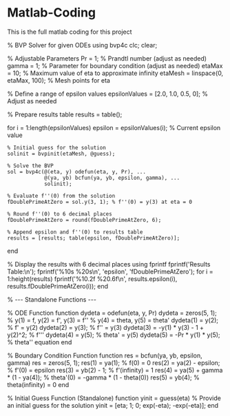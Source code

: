# Matlab-Coding
This is the full matlab coding for this project

% BVP Solver for given ODEs using bvp4c
clc;
clear;

% Adjustable Parameters
Pr = 1;              % Prandtl number (adjust as needed)
gamma = 1;           % Parameter for boundary condition (adjust as needed)
etaMax = 10;         % Maximum value of eta to approximate infinity
etaMesh = linspace(0, etaMax, 100); % Mesh points for eta

% Define a range of epsilon values
epsilonValues = [2.0, 1.0, 0.5, 0]; % Adjust as needed

% Prepare results table
results = table();

for i = 1:length(epsilonValues)
    epsilon = epsilonValues(i); % Current epsilon value

    % Initial guess for the solution
    solinit = bvpinit(etaMesh, @guess);

    % Solve the BVP
    sol = bvp4c(@(eta, y) odefun(eta, y, Pr), ...
                @(ya, yb) bcfun(ya, yb, epsilon, gamma), ...
                solinit);

    % Evaluate f''(0) from the solution
    fDoublePrimeAtZero = sol.y(3, 1); % f''(0) = y(3) at eta = 0

    % Round f''(0) to 6 decimal places
    fDoublePrimeAtZero = round(fDoublePrimeAtZero, 6);

    % Append epsilon and f''(0) to results table
    results = [results; table(epsilon, fDoublePrimeAtZero)];
end

% Display the results with 6 decimal places using fprintf
fprintf('Results Table:\n');
fprintf('%10s %20s\n', 'epsilon', 'fDoublePrimeAtZero');
for i = 1:height(results)
    fprintf('%10.2f %20.6f\n', results.epsilon(i), results.fDoublePrimeAtZero(i));
end

% --- Standalone Functions ---

% ODE Function
function dydeta = odefun(eta, y, Pr)
    dydeta = zeros(5, 1);
    % y(1) = f, y(2) = f', y(3) = f''
    % y(4) = theta, y(5) = theta'
    dydeta(1) = y(2);                         % f' = y(2)
    dydeta(2) = y(3);                         % f'' = y(3)
    dydeta(3) = -y(1) * y(3) - 1 + y(2)^2;    % f'''
    dydeta(4) = y(5);                         % theta' = y(5)
    dydeta(5) = -Pr * y(1) * y(5);            % theta'' equation
end

% Boundary Condition Function
function res = bcfun(ya, yb, epsilon, gamma)
    res = zeros(5, 1);
    res(1) = ya(1);                            % f(0) = 0
    res(2) = ya(2) - epsilon;                  % f'(0) = epsilon
    res(3) = yb(2) - 1;                        % f'(infinity) = 1
    res(4) = ya(5) + gamma * (1 - ya(4));      % theta'(0) = -gamma * (1 - theta(0))
    res(5) = yb(4);                            % theta(infinity) = 0
end

% Initial Guess Function (Standalone)
function yinit = guess(eta)
    % Provide an initial guess for the solution
    yinit = [eta; 1; 0; exp(-eta); -exp(-eta)];
end
